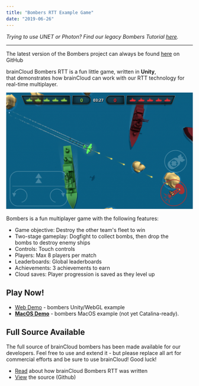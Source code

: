 ```yaml
---
title: "Bombers RTT Example Game"
date: "2019-06-26"
---
```


_Trying to use UNET or Photon? Find our legacy Bombers Tutorial [here](/learn/sdk-tutorials/unity-tutorials/braincloud-bombers-example-game/)._

* * *

The latest version of the Bombers project can always be found [here](https://github.com/getbraincloud/examples-unity/tree/master/BombersRTT) on GitHub

brainCloud Bombers RTT is a fun little game, written in **Unity**, that demonstrates how brainCloud can work with our RTT technology for real-time multiplayer.  

![](images/image-1-1024x637.png)

Bombers is a fun multiplayer game with the following features:

- Game objective: Destroy the other team's fleet to win
- Two-stage gameplay: Dogfight to collect bombs, then drop the bombs to destroy enemy ships
- Controls: Touch controls
- Players: Max 8 players per match
- Leaderboards: Global leaderboards
- Achievements: 3 achievements to earn
- Cloud saves: Player progression is saved as they level up

## **Play Now!**

- [Web Demo](http://apps.braincloudservers.com/bombersrtt-live/index.html) - bombers Unity/WebGL example
- **[MacOS Demo](https://api.braincloudservers.com/s3/brainCloudExamples/unity/bombersUnet/brainCloudBombersUNET_OSX_1.0.0.zip)** - bombers MacOS example (not yet Catalina-ready).

## Full Source Available

The full source of brainCloud bombers has been made available for our developers. Feel free to use and extend it - but please replace all art for commercial efforts and be sure to use brainCloud! Good luck!

- [Read](/learn/sdk-tutorials/unity-tutorials/about-bombers-rtt/) about how brainCloud Bombers RTT was written
- [View](https://github.com/getbraincloud/UnityExamples) the source (Github)
